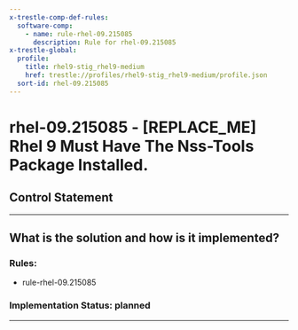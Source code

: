 ```yaml
---
x-trestle-comp-def-rules:
  software-comp:
    - name: rule-rhel-09.215085
      description: Rule for rhel-09.215085
x-trestle-global:
  profile:
    title: rhel9-stig_rhel9-medium
    href: trestle://profiles/rhel9-stig_rhel9-medium/profile.json
  sort-id: rhel-09.215085
---
```


# rhel-09.215085 - \[REPLACE_ME\] Rhel 9 Must Have The Nss-Tools Package Installed.

## Control Statement

______________________________________________________________________

## What is the solution and how is it implemented?

<!-- For implementation status enter one of: implemented, partial, planned, alternative, not-applicable -->

<!-- Note that the list of rules under ### Rules: is read-only and changes will not be captured after assembly to JSON -->

<!-- Add control implementation description here for control: rhel-09.215085 -->

### Rules:

  - rule-rhel-09.215085

### Implementation Status: planned

______________________________________________________________________
